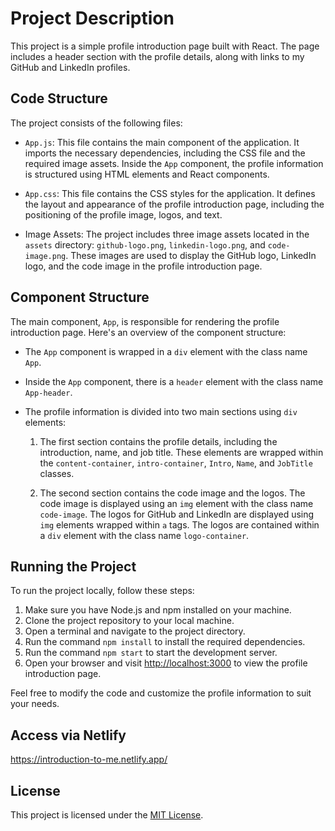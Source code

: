 # Project Description

This project is a simple profile introduction page built with React. The page includes a header section with the profile details, along with links to my GitHub and LinkedIn profiles.

## Code Structure

The project consists of the following files:

- `App.js`: This file contains the main component of the application. It imports the necessary dependencies, including the CSS file and the required image assets. Inside the `App` component, the profile information is structured using HTML elements and React components.

- `App.css`: This file contains the CSS styles for the application. It defines the layout and appearance of the profile introduction page, including the positioning of the profile image, logos, and text.

- Image Assets: The project includes three image assets located in the `assets` directory: `github-logo.png`, `linkedin-logo.png`, and `code-image.png`. These images are used to display the GitHub logo, LinkedIn logo, and the code image in the profile introduction page.

## Component Structure

The main component, `App`, is responsible for rendering the profile introduction page. Here's an overview of the component structure:

- The `App` component is wrapped in a `div` element with the class name `App`.

- Inside the `App` component, there is a `header` element with the class name `App-header`.

- The profile information is divided into two main sections using `div` elements:

  1. The first section contains the profile details, including the introduction, name, and job title. These elements are wrapped within the `content-container`, `intro-container`, `Intro`, `Name`, and `JobTitle` classes.

  2. The second section contains the code image and the logos. The code image is displayed using an `img` element with the class name `code-image`. The logos for GitHub and LinkedIn are displayed using `img` elements wrapped within `a` tags. The logos are contained within a `div` element with the class name `logo-container`.

## Running the Project

To run the project locally, follow these steps:

1. Make sure you have Node.js and npm installed on your machine.
2. Clone the project repository to your local machine.
3. Open a terminal and navigate to the project directory.
4. Run the command `npm install` to install the required dependencies.
5. Run the command `npm start` to start the development server.
6. Open your browser and visit [http://localhost:3000](http://localhost:3000) to view the profile introduction page.

Feel free to modify the code and customize the profile information to suit your needs.

## Access via Netlify

https://introduction-to-me.netlify.app/

## License

This project is licensed under the [MIT License](LICENSE).